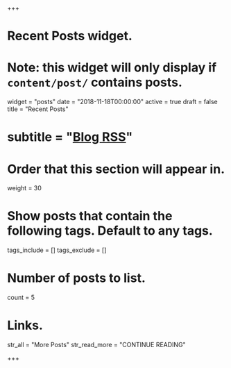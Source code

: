 +++
# Recent Posts widget.
# Note: this widget will only display if `content/post/` contains posts.
widget = "posts"
date = "2018-11-18T00:00:00"
active = true
draft = false
title = "Recent Posts"
# subtitle = "[Blog RSS](/feed.xml)"


# Order that this section will appear in.
weight = 30

# Show posts that contain the following tags. Default to any tags.
tags_include = []
tags_exclude = []

# Number of posts to list.
count = 5

# Links.
str_all = "More Posts"
str_read_more = "CONTINUE READING"

+++

